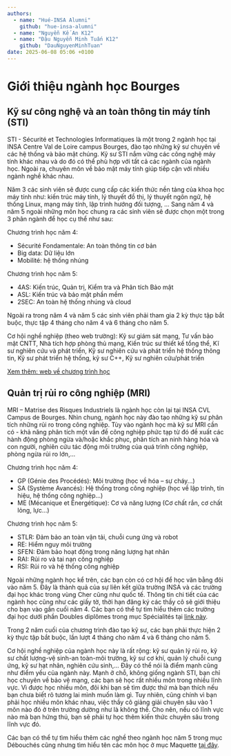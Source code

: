```yaml
---
authors:
  - name: "Hué-INSA Alumni"
    github: "hue-insa-alumni"
  - name: "Nguyễn Kế An K12"
  - name: "Đậu Nguyễn Minh Tuấn K12"
    github: "DauNguyenMinhTuan"
date: 2025-06-08 05:06 +0100
---
```


# Giới thiệu ngành học Bourges

## Kỹ sư công nghệ và an toàn thông tin máy tính (STI)

STI - Sécurité et Technologies Informatiques là một trong 2 ngành học tại INSA Centre Val de Loire campus Bourges, đào tạo những kỹ sư chuyên về các hệ thống và bảo mật chúng. Kỹ sư STI nắm vững các công nghệ máy tính khác nhau và do đó có thể phù hợp với tất cả các ngành của ngành học. Ngoài ra, chuyên môn về bảo mật máy tính giúp tiếp cận với nhiều ngành nghề khác nhau.

Năm 3 các sinh viên sẽ được cung cấp các kiến thức nền tảng của khoa học máy tính như: kiến trúc máy tính, lý thuyết đồ thị, lý thuyết ngôn ngữ, hệ thống Linux, mạng máy tính, lập trình hướng đối tượng, ... Sang năm 4 và năm 5 ngoài những môn học chung ra các sinh viên sẽ được chọn một trong 3 phân ngành để học cụ thể như sau:

Chương trình học năm 4:

- Sécurité Fondamentale: An toàn thông tin cơ bản
- Big data: Dữ liệu lớn
- Mobilité: hệ thống nhúng

Chương trình học năm 5:

- 4AS: Kiến trúc, Quản trị, Kiểm tra và Phân tích Bảo mật
- ASL: Kiến trúc và bảo mật phần mềm
- 2SEC: An toàn hệ thống nhúng và cloud

Ngoài ra trong năm 4 và năm 5 các sinh viên phải tham gia 2 kỳ thực tập bắt buộc, thực tập 4 tháng cho năm 4 và 6 tháng cho năm 5.

Cơ hội nghề nghiệp (theo web trường): Kỹ sư giám sát mạng, Tư vấn bảo mật CNTT, Nhà tích hợp phòng thủ mạng, Kiến trúc sư thiết kế tổng thể, Kĩ sư nghiên cứu và phát triển, Kỹ sư nghiên cứu và phát triển hệ thống thông tin, Kỹ sư phát triển hệ thống, kỹ sư C++, Kỹ sư nghiên cứu/phát triển

[Xem thêm: web về chương trình học](https://www.insa-centrevaldeloire.fr/fr/formation/securite-et-technologies-informatique)

## Quản trị rủi ro công nghiệp (MRI)

MRI – Matrise des Risques Industriels là ngành học còn lại tại INSA CVL Campus de Bourges. Nhìn chung, ngành học này đào tạo những kỹ sư phân tích những rủi ro trong công nghiệp. Tùy vào ngành học mà kỹ sư MRI cần có - khả năng phân tích một vấn đề công nghiệp phức tạp từ đó đề xuất các hành động phòng ngừa và/hoặc khắc phục, phân tích an ninh hàng hóa và con người, nghiên cứu tác động môi trường của quá trình công nghiệp, phòng ngừa rủi ro lớn,...

Chương trình học năm 4:
* GP (Génie des Procédés): Môi trường (học về hóa – sự cháy...)
* SA (Système Avancés): Hệ thống trong công nghiệp (học về lập trình, tín hiệu, hệ thống công nghiệp...)
* ME (Mécanique et Énergétique): Cơ và năng lượng (Cơ chất rắn, cơ chất lỏng, lực...)

Chương trình học năm 5:
* STLR: Đảm bảo an toàn vận tải, chuỗi cung ứng và robot
* RE: Hiểm nguy môi trường
* SFEN: Đảm bảo hoạt động trong năng lượng hạt nhân
* RAI: Rủi ro và tai nạn công nghiệp
* RSI: Rủi ro và hệ thống công nghiệp

Ngoài những ngành học kể trên, các bạn còn có cơ hội để học văn bằng đôi vào năm 5. Đây là thành quả của sự liên kết giữa trường INSA và các trường đại học khác trong vùng Cher cũng như quốc tế. Thông tin chi tiết của các ngành học cũng như các giấy tờ, thời hạn đăng ký các thầy cô sẽ giới thiệu cho bạn vào gần cuối năm 4. Các bạn có thể tự tìm hiểu thêm các trường đại học dưới phần Doubles diplômes trong mục Spécialités tại [link này](https://www.insa-centrevaldeloire.fr/fr/formation/departements-ingenieurs/maitrise-des-risques-industriels-mri).

Trong 2 năm cuối của chương trình đào tạo kỹ sư, các bạn phải thực hiện 2 kỳ thực tập bắt buộc, lần lượt 4 tháng cho năm 4 và 6 tháng cho năm 5.

Cơ hội nghề nghiệp của ngành học này là rất rộng: kỹ sư quản lý rủi ro, kỹ sư chất lượng-vệ sinh-an toàn-môi trường, kỹ sư cơ khí, quản lý chuỗi cung ứng, kỹ sư hạt nhân, nghiên cứu sinh,... Đây có thể nói là điểm mạnh cũng như điểm yếu của ngành này. Mạnh ở chỗ, không giống ngành STI, bạn chỉ học chuyên về bảo vệ mạng, các bạn sẽ học rất nhiều môn trong nhiều lĩnh vực. Vì được học nhiều môn, đôi khi bạn sẽ tìm được thứ mà bạn thích nếu bạn chưa biết rõ tương lai mình muốn làm gì. Tuy nhiên, cũng chính vì bạn phải học nhiều môn khác nhau, việc thầy cô giảng giải chuyên sâu vào 1 môn nào đó ở trên trường dường như là không thể. Cho nên, nếu có lĩnh vực nào mà bạn hứng thú, bạn sẽ phải tự học thêm kiến thức chuyên sâu trong lĩnh vực đó.

Các bạn có thể tự tìm hiểu thêm các nghề theo ngành học năm 5 trong mục Débouchés cũng nhưng tìm hiểu tên các môn học ở mục Maquette [tại đây](https://www.insa-centrevaldeloire.fr/fr/formation/departements-ingenieurs/maitrise-des-risques-industriels-mri).